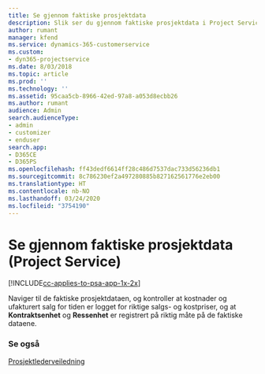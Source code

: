 ```yaml
---
title: Se gjennom faktiske prosjektdata
description: Slik ser du gjennom faktiske prosjektdata i Project Service
author: rumant
manager: kfend
ms.service: dynamics-365-customerservice
ms.custom:
- dyn365-projectservice
ms.date: 8/03/2018
ms.topic: article
ms.prod: ''
ms.technology: ''
ms.assetid: 95caa5cb-8966-42ed-97a8-a053d8ecbb26
ms.author: rumant
audience: Admin
search.audienceType:
- admin
- customizer
- enduser
search.app:
- D365CE
- D365PS
ms.openlocfilehash: ff43dedf6614ff28c486d7537dac733d56236db1
ms.sourcegitcommit: 8c786230ef2a497280885b827162561776e2eb00
ms.translationtype: HT
ms.contentlocale: nb-NO
ms.lasthandoff: 03/24/2020
ms.locfileid: "3754190"
---
```

# <a name="review-project-actuals-project-service"></a>Se gjennom faktiske prosjektdata (Project Service)

[!INCLUDE[cc-applies-to-psa-app-1x-2x](../includes/cc-applies-to-psa-app-1x-2x.md)]

Naviger til de faktiske prosjektdataen, og kontroller at kostnader og ufakturert salg for tiden er logget for riktige salgs- og kostpriser, og at **Kontraktsenhet** og **Ressenhet** er registrert på riktig måte på de faktiske dataene.  
  
### <a name="see-also"></a>Se også  
 [Prosjektlederveiledning](../project-service/project-manager-guide.md)
